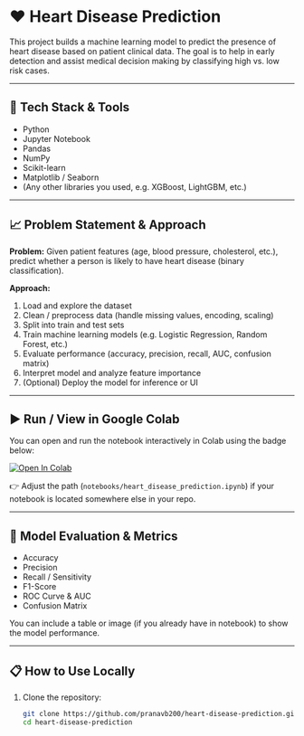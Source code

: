 # ❤️ Heart Disease Prediction

This project builds a machine learning model to predict the presence of heart disease based on patient clinical data. The goal is to help in early detection and assist medical decision making by classifying high vs. low risk cases.

---

## 🧰 Tech Stack & Tools

- Python  
- Jupyter Notebook  
- Pandas  
- NumPy  
- Scikit-learn  
- Matplotlib / Seaborn  
- (Any other libraries you used, e.g. XGBoost, LightGBM, etc.)

---

## 📈 Problem Statement & Approach

**Problem:** Given patient features (age, blood pressure, cholesterol, etc.), predict whether a person is likely to have heart disease (binary classification).

**Approach:**
1. Load and explore the dataset  
2. Clean / preprocess data (handle missing values, encoding, scaling)  
3. Split into train and test sets  
4. Train machine learning models (e.g. Logistic Regression, Random Forest, etc.)  
5. Evaluate performance (accuracy, precision, recall, AUC, confusion matrix)  
6. Interpret model and analyze feature importance  
7. (Optional) Deploy the model for inference or UI

---

## ▶️ Run / View in Google Colab

You can open and run the notebook interactively in Colab using the badge below:

[![Open In Colab](https://colab.research.google.com/assets/colab-badge.svg)](https://colab.research.google.com/github/pranavb200/heart-disease-prediction/blob/main/notebooks/heart_disease_prediction.ipynb)

👉 Adjust the path (`notebooks/heart_disease_prediction.ipynb`) if your notebook is located somewhere else in your repo.

---

## 🧪 Model Evaluation & Metrics

- Accuracy  
- Precision  
- Recall / Sensitivity  
- F1-Score  
- ROC Curve & AUC  
- Confusion Matrix  

You can include a table or image (if you already have in notebook) to show the model performance.

---

## 📋 How to Use Locally

1. Clone the repository:  
   ```bash
   git clone https://github.com/pranavb200/heart-disease-prediction.git
   cd heart-disease-prediction

